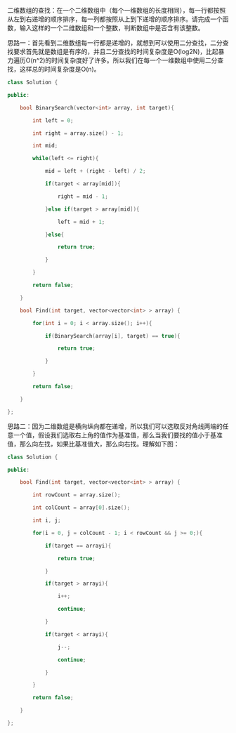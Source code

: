 二维数组的查找：在一个二维数组中（每个一维数组的长度相同），每一行都按照从左到右递增的顺序排序，每一列都按照从上到下递增的顺序排序。请完成一个函数，输入这样的一个二维数组和一个整数，判断数组中是否含有该整数。 

思路一：首先看到二维数组每一行都是递增的，就想到可以使用二分查找，二分查找要求首先就是数组是有序的，并且二分查找的时间复杂度是O(log2N)，比起暴力遍历O(n^2)的时间复杂度好了许多。所以我们在每一个一维数组中使用二分查找，这样总的时间复杂度是O(n)。

```cpp
class Solution {

public:

    bool BinarySearch(vector<int> array, int target){

        int left = 0; 

        int right = array.size() - 1;

        int mid;

        while(left <= right){

            mid = left + (right - left) / 2;

            if(target < array[mid]){

                right = mid - 1;

            }else if(target > array[mid]){

                left = mid + 1;

            }else{

                return true;

            }

        }

        return false;

    }

    bool Find(int target, vector<vector<int> > array) {

        for(int i = 0; i < array.size(); i++){

            if(BinarySearch(array[i], target) == true){

                return true;

            }

        }

        return false;

    }

};
```



思路二：因为二维数组是横向纵向都在递增，所以我们可以选取反对角线两端的任意一个值，假设我们选取右上角的值作为基准值，那么当我们要找的值小于基准值，那么向左找，如果比基准值大，那么向右找。理解如下图：

```cpp
class Solution {

public:

    bool Find(int target, vector<vector<int> > array) {

        int rowCount = array.size();

        int colCount = array[0].size();

        int i, j;

        for(i = 0, j = colCount - 1; i < rowCount && j >= 0;){

            if(target == arrayi){

                return true;

            }

            if(target > arrayi){

                i++;

                continue;

            }

            if(target < arrayi){

                j--;

                continue;

            }

        }

        return false;

    }

};

```